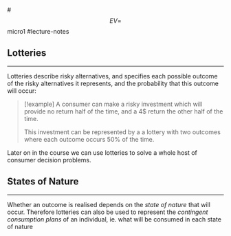 #$$EV =$$
micro1 #lecture-notes

## Lotteries
---

Lotteries describe risky alternatives, and specifies each possible outcome of the risky alternatives it represents, and the probability that this outcome will occur:

> [!example]
> A consumer can make a risky investment which will provide no return half of the time, and a $4\$$ return the other half of the time.
>
> This investment can be represented by a a lottery with two outcomes where each outcome occurs 50% of the time.

Later on in the course we can use lotteries to solve a whole host of consumer decision problems.




## States of Nature 
---

Whether an outcome is realised depends on the *state of nature* that will occur. Therefore lotteries can also be used to represent the *contingent consumption plans* of an individual, ie. what will be consumed in each state of nature


